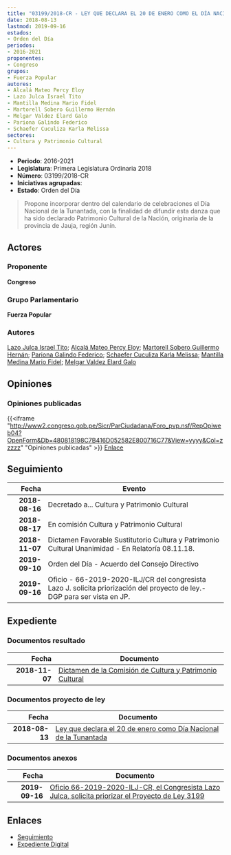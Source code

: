 ```yaml
---
title: "03199/2018-CR - LEY QUE DECLARA EL 20 DE ENERO COMO EL DÍA NACIONAL DE LA TUNANTADA"
date: 2018-08-13
lastmod: 2019-09-16
estados:
- Orden del Día
periodos:
- 2016-2021
proponentes:
- Congreso
grupos:
- Fuerza Popular
autores:
- Alcalá Mateo Percy Eloy
- Lazo Julca Israel Tito
- Mantilla Medina Mario Fidel
- Martorell Sobero Guillermo Hernán
- Melgar Valdez Elard Galo
- Pariona Galindo Federico
- Schaefer Cuculiza Karla Melissa
sectores:
- Cultura y Patrimonio Cultural
---
```

- **Periodo**: 2016-2021
- **Legislatura**: Primera Legislatura Ordinaria 2018
- **Número**: 03199/2018-CR
- **Iniciativas agrupadas**: 
- **Estado**: Orden del Día

> Propone incorporar dentro del calendario de celebraciones el Día Nacional de la Tunantada, con la finalidad de difundir esta danza que ha sido declarado Patrimonio Cultural de la Nación, originaria de la provincia de Jauja, región Junín.


## Actores

### Proponente

**Congreso**

### Grupo Parlamentario

**Fuerza Popular**

### Autores

[Lazo Julca Israel Tito](mailto:mailto:ilazo@congreso.gob.pe); [Alcalá Mateo Percy Eloy](mailto:mailto:palcala@congreso.gob.pe); [Martorell Sobero Guillermo Hernán](mailto:mailto:gmartorell@congreso.gob.pe); [Pariona Galindo Federico](mailto:mailto:fpariona@congreso.gob.pe); [Schaefer Cuculiza Karla Melissa](mailto:mailto:kschaefer@congreso.gob.pe); [Mantilla Medina Mario Fidel](mailto:mailto:mmantilla@congreso.gob.pe); [Melgar Valdez Elard Galo](mailto:mailto:emelgar@congreso.gob.pe)

## Opiniones

### Opiniones publicadas

{{<iframe "http://www2.congreso.gob.pe/Sicr/ParCiudadana/Foro_pvp.nsf/RepOpiweb04?OpenForm&Db=480818198C7B416D052582E800716C77&View=yyyy&Col=zzzzz" "Opiniones publicadas" >}}
[Enlace](http://www2.congreso.gob.pe/Sicr/ParCiudadana/Foro_pvp.nsf/RepOpiweb04?OpenForm&Db=480818198C7B416D052582E800716C77&View=yyyy&Col=zzzzz)


## Seguimiento

| Fecha | Evento |
|------:|--------|
| **2018-08-16** | Decretado a... Cultura y Patrimonio Cultural |
| **2018-08-17** | En comisión Cultura y Patrimonio Cultural |
| **2018-11-07** | Dictamen Favorable Sustitutorio Cultura y Patrimonio Cultural Unanimidad - En Relatoría 08.11.18. |
| **2019-09-10** | Orden del Día - Acuerdo del Consejo Directivo |
| **2019-09-16** | Oficio - 66-2019-2020-ILJ/CR del congresista Lazo J. solicita priorización del proyecto de ley.-DGP para ser vista en JP. |

## Expediente

### Documentos resultado

| Fecha | Documento |
|------:|-----------|
| **2018-11-07** | [Dictamen de la Comisión de Cultura y Patrimonio Cultural](http://www.leyes.congreso.gob.pe/Documentos/2016_2021/Dictamenes/Proyectos_de_Ley/03199DC05MAY20181107.pdf) |

### Documentos proyecto de ley

| Fecha | Documento |
|------:|-----------|
| **2018-08-13** | [Ley que declara el 20 de enero como Día Nacional de la Tunantada](http://www.leyes.congreso.gob.pe/Documentos/2016_2021/Proyectos_de_Ley_y_de_Resoluciones_Legislativas/PL0319920180813.PDF) |

### Documentos anexos

| Fecha | Documento |
|------:|-----------|
| **2019-09-16** | [Oficio 66-2019-2020-ILJ-CR, el Congresista Lazo Julca, solicita priorizar el Proyecto de Ley 3199](http://www.leyes.congreso.gob.pe/Documentos/2016_2021/Oficios/Congresistas/OFICIO-66-2019-2020-ILJ-CR.pdf) |

## Enlaces

- [Seguimiento](http://www2.congreso.gob.pe/Sicr/TraDocEstProc/CLProLey2016.nsf/f7fff46988ca05b1052578e100829cc7/688d037ec0530997052582e8007ed0f6?OpenDocument)
- [Expediente Digital](http://www2.congreso.gob.pe/Sicr/TraDocEstProc/Expvirt_2011.nsf/visbusqptramdoc1621/03199?opendocument)

